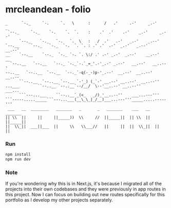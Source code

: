 # mrcleandean - folio

```
_      `-._     `-.     `.   \      :      /   .'     .-'     _.-'      _
 `--._     `-._    `-.    `.  `.    :    .'  .'    .-'    _.-'     _.--'
      `--._    `-._   `-.   `.  \   :   /  .'   .-'   _.-'    _.--'
`--.__     `--._   `-._  `-.  `. `. : .' .'  .-'  _.-'   _.--'     __.--'
__    `--.__    `--._  `-._ `-. `. \:/ .' .-' _.-'  _.--'    __.--'    __
  `--..__   `--.__   `--._ `-._`-.`_=_'.-'_.-' _.--'   __.--'   __..--'
--..__   `--..__  `--.__  `--._`-q(-_-)p-'_.--'  __.--'  __..--'   __..--
      ``--..__  `--..__ `--.__ `-'_) (_`-' __.--' __..--'  __..--''
...___        ``--..__ `--..__`--/__/  \--'__..--' __..--''        ___...
      ```---...___    ``--..__`_(<_   _/)_'__..--''    ___...---'''
```-----....._____```---...___(__\_\_|_/__)___...---'''_____.....-----'''
 ___   __  ________   _______   _       _   _______    ___   __   _______
|| \\  ||     ||     ||_____))  \\     //  ||_____||  || \\  ||  ||_____||
||  \\_||  ___||___  ||     \\   \\___//   ||     ||  ||  \\_||  ||     ||
```

### Run

```bash
npm install
npm run dev
```

### Note
If you're wondering why this is in Next.js, it's because I migrated all of the projects into their own codebases and they were previously in app routes in this project. Now I can focus on building out new routes specifically for this portfolio as I develop my other projects separately.

